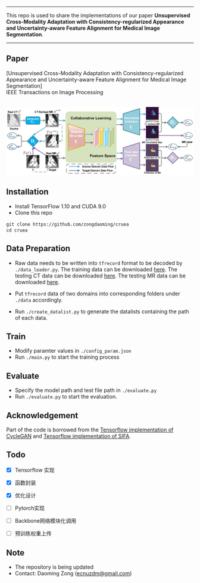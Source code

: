-----------
 This repo is used to share the implementations of our paper **Unsupervised Cross-Modality Adaptation with Consistency-regularized Appearance and Uncertainty-aware Feature Alignment for Medical Image Segmentation**.<br/>

-----------

## Paper
[Unsupervised Cross-Modality Adaptation with Consistency-regularized Appearance and Uncertainty-aware Feature Alignment for Medical Image Segmentation]
<br/>
IEEE Transactions on Image Processing
<br/>
<br/>
<p align="center">
  <img src="img/pipeline4.jpg">
</p>

## Installation
* Install TensorFlow 1.10 and CUDA 9.0
* Clone this repo
```
git clone https://github.com/zongdaoming/cruea
cd cruea
```

## Data Preparation
* Raw data needs to be written into `tfrecord` format to be decoded by `./data_loader.py`. The training data can be downloaded [here](https://drive.google.com/file/d/1m9NSHirHx30S8jvN0kB-vkd7LL0oWCq3/view). The testing CT data can be downloaded [here](https://drive.google.com/file/d/1SJM3RluT0wbR9ud_kZtZvCY0dR9tGq5V/view). The testing MR data can be downloaded [here](https://drive.google.com/file/d/1RNb-4iYWUaFBY61rFAnT2XT0mtwlnH1V/view).

* Put `tfrecord` data of two domains into corresponding folders under `./data` accordingly.
* Run `./create_datalist.py` to generate the datalists containing the path of each data.

## Train
* Modify paramter values in `./config_param.json`
* Run `./main.py` to start the training process

## Evaluate
* Specify the model path and test file path in `./evaluate.py`
* Run `./evaluate.py` to start the evaluation.

## Acknowledgement
Part of the code is borrowed from the [Tensorflow implementation of CycleGAN](https://github.com/leehomyc/cyclegan-1) and [Tensorflow implementation of SIFA](https://github.com/cchen-cc/SIFA).

## Todo

- [x] Tensorflow 实现 
- [x] 函数封装
- [x] 优化设计
- [ ] Pytorch实现
- [ ] Backbone网络模块化调用
- [ ] 预训练权重上传


## Note
* The repository is being updated
* Contact: Daoming Zong (ecnuzdm@gmail.com)
